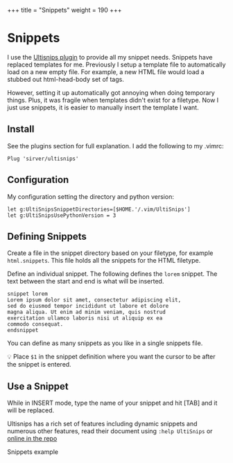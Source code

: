 +++
title = "Snippets"
weight = 190
+++

# Snippets

I use the [Ultisnips plugin](https://github.com/SirVer/ultisnips) to provide all my snippet needs. Snippets have replaced templates for me. Previously I setup a template file to automatically load on a new empty file. For example, a new HTML file would load a stubbed out html-head-body set of tags.

However, setting it up automatically got annoying when doing temporary things. Plus, it was fragile when templates didn't exist for a filetype. Now I just use snippets, it is easier to manually insert the template I want.

## Install

See the plugins section for full explanation. I add the following to my .vimrc:

```vim
Plug 'sirver/ultisnips'
```

## Configuration

My configuration setting the directory and python version:

```vim
let g:UltiSnipsSnippetDirectories=[$HOME.'/.vim/UltiSnips']
let g:UltiSnipsUsePythonVersion = 3
```

## Defining Snippets

Create a file in the snippet directory based on your filetype, for example `html.snippets`. This file holds all the snippets for the HTML filetype.

Define an individual snippet. The following defines the `lorem` snippet. The text between the start and end is what will be inserted.

```
snippet lorem
Lorem ipsum dolor sit amet, consectetur adipiscing elit,
sed do eiusmod tempor incididunt ut labore et dolore
magna aliqua. Ut enim ad minim veniam, quis nostrud
exercitation ullamco laboris nisi ut aliquip ex ea
commodo consequat.
endsnippet
```

You can define as many snippets as you like in a single snippets file.

💡 Place `$1` in the snippet definition where you want the cursor to be after the snippet is entered.

## Use a Snippet

While in INSERT mode, type the name of your snippet and hit \[TAB\] and it will be replaced.

Ultisnips has a rich set of features including dynamic snippets and numerous other features, read their document using `:help UltiSnips` or [online in the repo](https://github.com/SirVer/ultisnips/blob/master/doc/UltiSnips.txt)

Snippets example
